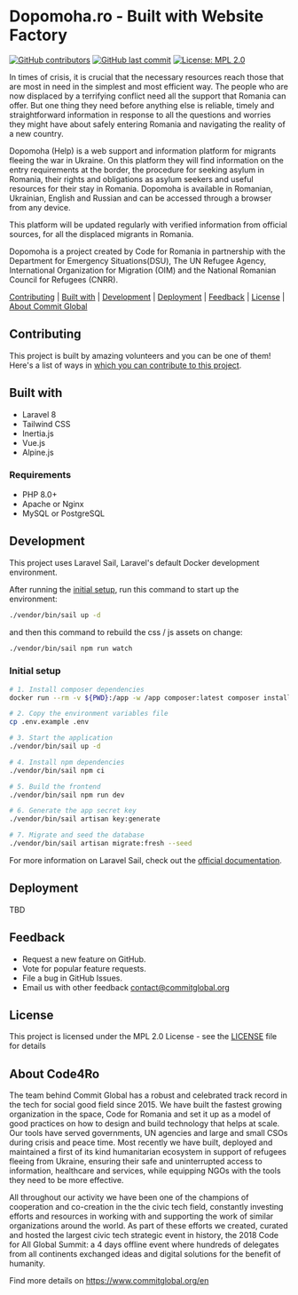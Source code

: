 # Dopomoha.ro - Built with Website Factory

[![GitHub contributors](https://img.shields.io/github/contributors/code4romania/website-factory.svg?style=for-the-badge)](https://github.com/code4romania/website-factory/graphs/contributors) [![GitHub last commit](https://img.shields.io/github/last-commit/code4romania/website-factory.svg?style=for-the-badge)](https://github.com/code4romania/website-factory/commits/master) [![License: MPL 2.0](https://img.shields.io/badge/license-MPL%202.0-brightgreen.svg?style=for-the-badge)](https://opensource.org/licenses/MPL-2.0)

In times of crisis, it is crucial that the necessary resources reach those that are most in need in the simplest and most efficient way. The people who are now displaced by a terrifying conflict need all the support that Romania can offer. But one thing they need before anything else is reliable, timely and straightforward information in response to all the questions and worries they might have about safely entering Romania and navigating the reality of a new country.

Dopomoha (Help) is a web support and information platform for migrants fleeing the war in Ukraine. On this platform they will find information on the entry requirements at the border, the procedure for seeking asylum in Romania, their rights and obligations as asylum seekers and useful resources for their stay in Romania. Dopomoha is available in Romanian, Ukrainian, English and Russian and can be accessed through a browser from any device. 

This platform will be updated regularly with verified information from official sources, for all the displaced migrants in Romania.

Dopomoha is a project created by Code for Romania in partnership with the Department for Emergency Situations(DSU), The UN Refugee Agency, International Organization for Migration (OIM) and the National Romanian Council for Refugees (CNRR). 

[Contributing](#contributing) | [Built with](#built-with) | [Development](#development) | [Deployment](#deployment) | [Feedback](#feedback) | [License](#license) | [About Commit Global](#about-commit-global)

## Contributing

This project is built by amazing volunteers and you can be one of them! Here's a list of ways in [which you can contribute to this project](.github/CONTRIBUTING.md).

## Built with
-   Laravel 8
-   Tailwind CSS
-   Inertia.js
-   Vue.js
-   Alpine.js

### Requirements
-   PHP 8.0+
-   Apache or Nginx
-   MySQL or PostgreSQL

## Development
This project uses Laravel Sail, Laravel's default Docker development environment.

After running the [initial setup](#initial-setup), run this command to start up the environment:
```sh
./vendor/bin/sail up -d
```

and then this command to rebuild the css / js assets on change:

```sh
./vendor/bin/sail npm run watch
```

### Initial setup

```sh
# 1. Install composer dependencies
docker run --rm -v ${PWD}:/app -w /app composer:latest composer install --ignore-platform-reqs --no-scripts --no-interaction --prefer-dist --optimize-autoloader

# 2. Copy the environment variables file
cp .env.example .env

# 3. Start the application
./vendor/bin/sail up -d

# 4. Install npm dependencies
./vendor/bin/sail npm ci

# 5. Build the frontend
./vendor/bin/sail npm run dev

# 6. Generate the app secret key
./vendor/bin/sail artisan key:generate

# 7. Migrate and seed the database
./vendor/bin/sail artisan migrate:fresh --seed
```

For more information on Laravel Sail, check out the [official documentation](https://laravel.com/docs/8.x/sail).

## Deployment

TBD

## Feedback

-   Request a new feature on GitHub.
-   Vote for popular feature requests.
-   File a bug in GitHub Issues.
-   Email us with other feedback contact@commitglobal.org

## License

This project is licensed under the MPL 2.0 License - see the [LICENSE](LICENSE) file for details

## About Code4Ro

The team behind Commit Global has a robust and celebrated track record in the tech for social good field since 2015. We have built the fastest growing organization in the space, Code for Romania and set it up as a model of good practices on how to design and build technology that helps at scale. Our tools have served governments, UN agencies and large and small CSOs during crisis and peace time. Most recently we have built, deployed and maintained a first of its kind humanitarian ecosystem in support of refugees fleeing from Ukraine, ensuring their safe and uninterrupted access to information, healthcare and services, while equipping NGOs with the tools they need to be more effective.

All throughout our activity we have been one of the champions of cooperation and co-creation in the the civic tech field, constantly investing efforts and resources in working with and supporting the work of similar organizations around the world. As part of these efforts we created, curated and hosted the largest civic tech strategic event in history, the 2018 Code for All Global Summit: a 4 days offline event where hundreds of delegates from all continents exchanged ideas and digital solutions for the benefit of humanity.

Find more details on https://www.commitglobal.org/en
